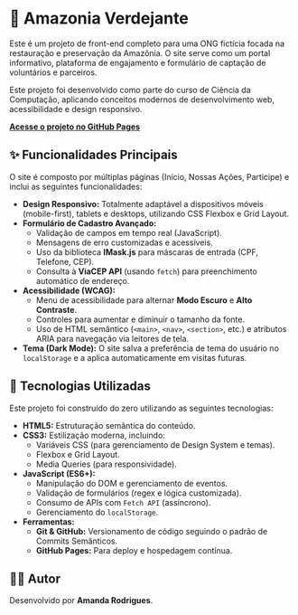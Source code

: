 # 🌳 Amazonia Verdejante

Este é um projeto de front-end completo para uma ONG fictícia focada na restauração e preservação da Amazônia. O site serve como um portal informativo, plataforma de engajamento e formulário de captação de voluntários e parceiros.

Este projeto foi desenvolvido como parte do curso de Ciência da Computação, aplicando conceitos modernos de desenvolvimento web, acessibilidade e design responsivo.

**[Acesse o projeto no GitHub Pages](https://amanda-star-lab.github.io/aulaProgramacaoweb/)**

## ✨ Funcionalidades Principais

O site é composto por múltiplas páginas (Início, Nossas Ações, Participe) e inclui as seguintes funcionalidades:

* **Design Responsivo:** Totalmente adaptável a dispositivos móveis (mobile-first), tablets e desktops, utilizando CSS Flexbox e Grid Layout.
* **Formulário de Cadastro Avançado:**
    * Validação de campos em tempo real (JavaScript).
    * Mensagens de erro customizadas e acessíveis.
    * Uso da biblioteca **IMask.js** para máscaras de entrada (CPF, Telefone, CEP).
    * Consulta à **ViaCEP API** (usando `fetch`) para preenchimento automático de endereço.
* **Acessibilidade (WCAG):**
    * Menu de acessibilidade para alternar **Modo Escuro** e **Alto Contraste**.
    * Controles para aumentar e diminuir o tamanho da fonte.
    * Uso de HTML semântico (`<main>`, `<nav>`, `<section>`, etc.) e atributos ARIA para navegação via leitores de tela.
* **Tema (Dark Mode):** O site salva a preferência de tema do usuário no `localStorage` e a aplica automaticamente em visitas futuras.

## 🚀 Tecnologias Utilizadas

Este projeto foi construído do zero utilizando as seguintes tecnologias:

* **HTML5:** Estruturação semântica do conteúdo.
* **CSS3:** Estilização moderna, incluindo:
    * Variáveis CSS (para gerenciamento de Design System e temas).
    * Flexbox e Grid Layout.
    * Media Queries (para responsividade).
* **JavaScript (ES6+):**
    * Manipulação do DOM e gerenciamento de eventos.
    * Validação de formulários (regex e lógica customizada).
    * Consumo de APIs com `Fetch API` (assíncrono).
    * Gerenciamento do `localStorage`.
* **Ferramentas:**
    * **Git & GitHub:** Versionamento de código seguindo o padrão de Commits Semânticos.
    * **GitHub Pages:** Para deploy e hospedagem contínua.


## 👨‍💻 Autor

Desenvolvido por **Amanda Rodrigues**.

